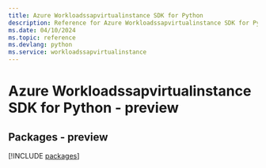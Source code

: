 ```yaml
---
title: Azure Workloadssapvirtualinstance SDK for Python
description: Reference for Azure Workloadssapvirtualinstance SDK for Python
ms.date: 04/10/2024
ms.topic: reference
ms.devlang: python
ms.service: workloadssapvirtualinstance
---
```

# Azure Workloadssapvirtualinstance SDK for Python - preview
## Packages - preview
[!INCLUDE [packages](workloadssapvirtualinstance-index.md)]